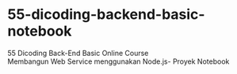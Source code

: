 # 55-dicoding-backend-basic-notebook
55 Dicoding Back-End Basic Online Course\
Membangun Web Service menggunakan Node.js- Proyek Notebook